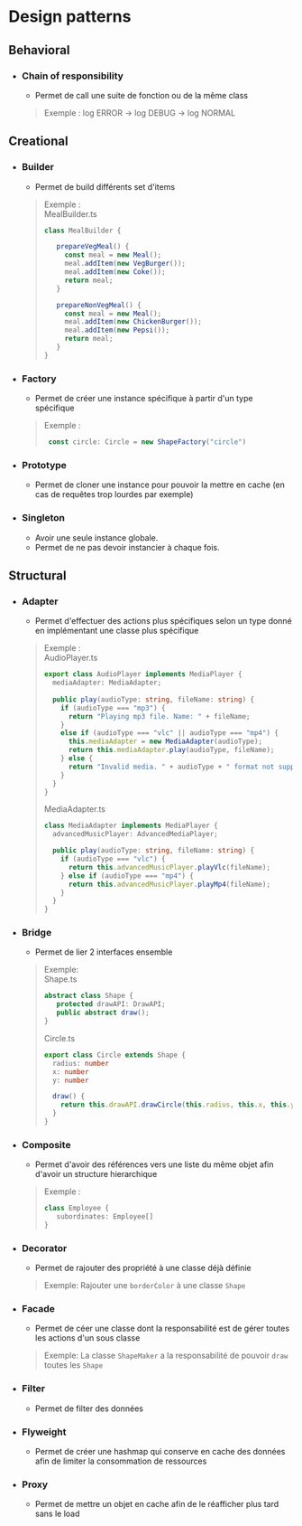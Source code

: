 # Design patterns

## Behavioral

- ### Chain of responsibility
  - Permet de call une suite de fonction ou de la même class
  > Exemple : log ERROR -> log DEBUG -> log NORMAL
## Creational

- ### Builder
  - Permet de build différents set d'items
  > Exemple : <br/>
  > MealBuilder.ts
  > ```Typescript
  > class MealBuilder {
  > 
  >    prepareVegMeal() {
  >      const meal = new Meal();
  >      meal.addItem(new VegBurger());
  >      meal.addItem(new Coke());
  >      return meal;
  >    }
  > 
  >    prepareNonVegMeal() {
  >      const meal = new Meal();
  >      meal.addItem(new ChickenBurger());
  >      meal.addItem(new Pepsi());
  >      return meal;
  >    }
  > }
  > ```
  

- ### Factory
  - Permet de créer une instance spécifique à partir d'un type spécifique
  > Exemple : <br/>
  > ```Typescript
  >  const circle: Circle = new ShapeFactory("circle")
  > ```


- ### Prototype
  - Permet de cloner une instance pour pouvoir la mettre en cache (en cas de requêtes trop lourdes par exemple)
  

- ### Singleton
    - Avoir une seule instance globale. 
    - Permet de ne pas devoir instancier à chaque fois. 

## Structural

- ### Adapter
  - Permet d'effectuer des actions plus spécifiques selon un type donné en implémentant une classe plus spécifique
   > Exemple : <br/>
   > AudioPlayer.ts
   > ```Typescript
   > export class AudioPlayer implements MediaPlayer {
   >   mediaAdapter: MediaAdapter;
   >   
   >   public play(audioType: string, fileName: string) {
   >     if (audioType === "mp3") {
   >       return "Playing mp3 file. Name: " + fileName;
   >     }
   >     else if (audioType === "vlc" || audioType === "mp4") {
   >       this.mediaAdapter = new MediaAdapter(audioType);
   >       return this.mediaAdapter.play(audioType, fileName);
   >     } else {
   >       return "Invalid media. " + audioType + " format not supported";
   >     }
   >   }
   > }
   > ```
   > MediaAdapter.ts
   > ```Typescript
   > class MediaAdapter implements MediaPlayer {
   >   advancedMusicPlayer: AdvancedMediaPlayer;
   > 
   >   public play(audioType: string, fileName: string) {
   >     if (audioType === "vlc") {
   >       return this.advancedMusicPlayer.playVlc(fileName);
   >     } else if (audioType === "mp4") {
   >       return this.advancedMusicPlayer.playMp4(fileName);
   >     }
   >   }
   > }
   > ```

- ### Bridge
  - Permet de lier 2 interfaces ensemble
   > Exemple: <br/>
   Shape.ts
   > ```Typescript
   > abstract class Shape {
   >    protected drawAPI: DrawAPI;
   >    public abstract draw();
   > }
   > ```
   > Circle.ts
   > ```Typescript
   > export class Circle extends Shape {
   >   radius: number
   >   x: number
   >   y: number
   > 
   >   draw() {
   >     return this.drawAPI.drawCircle(this.radius, this.x, this.y)
   >   }
   > }
   > ```


- ### Composite
  - Permet d'avoir des références vers une liste du même objet afin d'avoir un structure hierarchique
  > Exemple :
  > ```Typescript
  > class Employee {
  >    subordinates: Employee[]
  > }
  > ```
- ### Decorator
  - Permet de rajouter des propriété à une classe déjà définie
  > Exemple: Rajouter une `borderColor` à une classe `Shape`

- ### Facade
  - Permet de céer une classe dont la responsabilité est de gérer toutes les actions d'un sous classe
  > Exemple: La classe `ShapeMaker` a la responsabilité de pouvoir `draw` toutes les `Shape`

- ### Filter
  - Permet de filter des données

- ### Flyweight
  - Permet de créer une hashmap qui conserve en cache des données afin de limiter la consommation de ressources 
- ### Proxy
  - Permet de mettre un objet en cache afin de le réafficher plus tard sans le load
